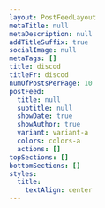 ```yaml
---
layout: PostFeedLayout
metaTitle: null
metaDescription: null
addTitleSuffix: true
socialImage: null
metaTags: []
title: discod
titleFr: discod
numOfPostsPerPage: 10
postFeed:
  title: null
  subtitle: null
  showDate: true
  showAuthor: true
  variant: variant-a
  colors: colors-a
  actions: []
topSections: []
bottomSections: []
styles:
  title:
    textAlign: center
---
```

